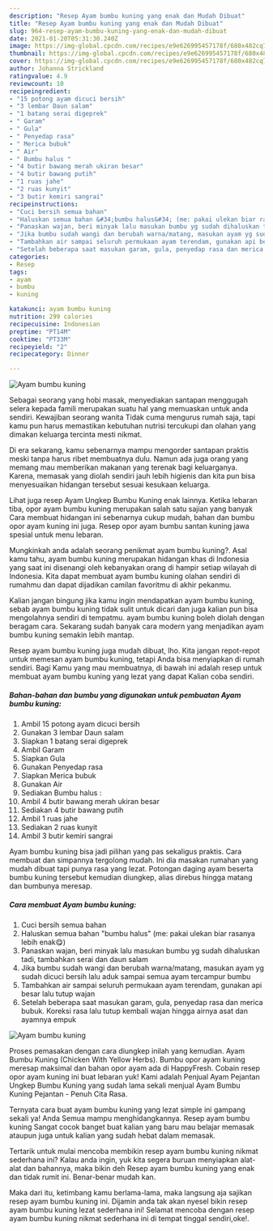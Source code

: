 ```yaml
---
description: "Resep Ayam bumbu kuning yang enak dan Mudah Dibuat"
title: "Resep Ayam bumbu kuning yang enak dan Mudah Dibuat"
slug: 964-resep-ayam-bumbu-kuning-yang-enak-dan-mudah-dibuat
date: 2021-01-20T05:31:30.240Z
image: https://img-global.cpcdn.com/recipes/e9e626995457178f/680x482cq70/ayam-bumbu-kuning-foto-resep-utama.jpg
thumbnail: https://img-global.cpcdn.com/recipes/e9e626995457178f/680x482cq70/ayam-bumbu-kuning-foto-resep-utama.jpg
cover: https://img-global.cpcdn.com/recipes/e9e626995457178f/680x482cq70/ayam-bumbu-kuning-foto-resep-utama.jpg
author: Johanna Strickland
ratingvalue: 4.9
reviewcount: 10
recipeingredient:
- "15 potong ayam dicuci bersih"
- "3 lembar Daun salam"
- "1 batang serai digeprek"
- " Garam"
- " Gula"
- " Penyedap rasa"
- " Merica bubuk"
- " Air"
- " Bumbu halus "
- "4 butir bawang merah ukiran besar"
- "4 butir bawang putih"
- "1 ruas jahe"
- "2 ruas kunyit"
- "3 butir kemiri sangrai"
recipeinstructions:
- "Cuci bersih semua bahan"
- "Haluskan semua bahan &#34;bumbu halus&#34; (me: pakai ulekan biar rasanya lebih enak😋)"
- "Panaskan wajan, beri minyak lalu masukan bumbu yg sudah dihaluskan tadi, tambahkan serai dan daun salam"
- "Jika bumbu sudah wangi dan berubah warna/matang, masukan ayam yg sudah dicuci bersih lalu aduk sampai semua ayam tercampur bumbu"
- "Tambahkan air sampai seluruh permukaan ayam terendam, gunakan api besar lalu tutup wajan"
- "Setelah beberapa saat masukan garam, gula, penyedap rasa dan merica bubuk. Koreksi rasa lalu tutup kembali wajan hingga airnya asat dan ayamnya empuk"
categories:
- Resep
tags:
- ayam
- bumbu
- kuning

katakunci: ayam bumbu kuning 
nutrition: 299 calories
recipecuisine: Indonesian
preptime: "PT14M"
cooktime: "PT33M"
recipeyield: "2"
recipecategory: Dinner

---
```



![Ayam bumbu kuning](https://img-global.cpcdn.com/recipes/e9e626995457178f/680x482cq70/ayam-bumbu-kuning-foto-resep-utama.jpg)

Sebagai seorang yang hobi masak, menyediakan santapan menggugah selera kepada famili merupakan suatu hal yang memuaskan untuk anda sendiri. Kewajiban seorang  wanita Tidak cuma mengurus rumah saja, tapi kamu pun harus memastikan kebutuhan nutrisi tercukupi dan olahan yang dimakan keluarga tercinta mesti nikmat.

Di era  sekarang, kamu sebenarnya mampu mengorder santapan praktis meski tanpa harus ribet membuatnya dulu. Namun ada juga orang yang memang mau memberikan makanan yang terenak bagi keluarganya. Karena, memasak yang diolah sendiri jauh lebih higienis dan kita pun bisa menyesuaikan hidangan tersebut sesuai kesukaan keluarga. 

Lihat juga resep Ayam Ungkep Bumbu Kuning enak lainnya. Ketika lebaran tiba, opor ayam bumbu kuning merupakan salah satu sajian yang banyak Cara membuat hidangan ini sebenarnya cukup mudah, bahan dan bumbu opor ayam kuning ini juga. Resep opor ayam bumbu santan kuning jawa spesial untuk menu lebaran.

Mungkinkah anda adalah seorang penikmat ayam bumbu kuning?. Asal kamu tahu, ayam bumbu kuning merupakan hidangan khas di Indonesia yang saat ini disenangi oleh kebanyakan orang di hampir setiap wilayah di Indonesia. Kita dapat membuat ayam bumbu kuning olahan sendiri di rumahmu dan dapat dijadikan camilan favoritmu di akhir pekanmu.

Kalian jangan bingung jika kamu ingin mendapatkan ayam bumbu kuning, sebab ayam bumbu kuning tidak sulit untuk dicari dan juga kalian pun bisa mengolahnya sendiri di tempatmu. ayam bumbu kuning boleh diolah dengan beragam cara. Sekarang sudah banyak cara modern yang menjadikan ayam bumbu kuning semakin lebih mantap.

Resep ayam bumbu kuning juga mudah dibuat, lho. Kita jangan repot-repot untuk memesan ayam bumbu kuning, tetapi Anda bisa menyiapkan di rumah sendiri. Bagi Kamu yang mau membuatnya, di bawah ini adalah resep untuk membuat ayam bumbu kuning yang lezat yang dapat Kalian coba sendiri.

<!--inarticleads1-->

##### Bahan-bahan dan bumbu yang digunakan untuk pembuatan Ayam bumbu kuning:

1. Ambil 15 potong ayam dicuci bersih
1. Gunakan 3 lembar Daun salam
1. Siapkan 1 batang serai digeprek
1. Ambil  Garam
1. Siapkan  Gula
1. Gunakan  Penyedap rasa
1. Siapkan  Merica bubuk
1. Gunakan  Air
1. Sediakan  Bumbu halus :
1. Ambil 4 butir bawang merah ukiran besar
1. Sediakan 4 butir bawang putih
1. Ambil 1 ruas jahe
1. Sediakan 2 ruas kunyit
1. Ambil 3 butir kemiri sangrai


Ayam bumbu kuning bisa jadi pilihan yang pas sekaligus praktis. Cara membuat dan simpannya tergolong mudah. Ini dia masakan rumahan yang mudah dibuat tapi punya rasa yang lezat. Potongan daging ayam beserta bumbu kuning tersebut kemudian diungkep, alias direbus hingga matang dan bumbunya meresap. 

<!--inarticleads2-->

##### Cara membuat Ayam bumbu kuning:

1. Cuci bersih semua bahan
1. Haluskan semua bahan &#34;bumbu halus&#34; (me: pakai ulekan biar rasanya lebih enak😋)
1. Panaskan wajan, beri minyak lalu masukan bumbu yg sudah dihaluskan tadi, tambahkan serai dan daun salam
1. Jika bumbu sudah wangi dan berubah warna/matang, masukan ayam yg sudah dicuci bersih lalu aduk sampai semua ayam tercampur bumbu
1. Tambahkan air sampai seluruh permukaan ayam terendam, gunakan api besar lalu tutup wajan
1. Setelah beberapa saat masukan garam, gula, penyedap rasa dan merica bubuk. Koreksi rasa lalu tutup kembali wajan hingga airnya asat dan ayamnya empuk
<img src="//assets-global.cpcdn.com/assets/icons/button_play-2c75c40dde080a61004c1f40b05d8f140eaff45d7e9e6481dc71c63d2e7c4909.png" alt="Ayam bumbu kuning">

Proses pemasakan dengan cara diungkep inilah yang kemudian. Ayam Bumbu Kuning (Chicken With Yellow Herbs). Bumbu opor ayam kuning meresap maksimal dan bahan opor ayam ada di HappyFresh. Cobain resep opor ayam kuning ini buat lebaran yuk! Kami adalah Penjual Ayam Pejantan Ungkep Bumbu Kuning yang sudah lama sekali menjual Ayam Bumbu Kuning Pejantan - Penuh Cita Rasa. 

Ternyata cara buat ayam bumbu kuning yang lezat simple ini gampang sekali ya! Anda Semua mampu menghidangkannya. Resep ayam bumbu kuning Sangat cocok banget buat kalian yang baru mau belajar memasak ataupun juga untuk kalian yang sudah hebat dalam memasak.

Tertarik untuk mulai mencoba membikin resep ayam bumbu kuning nikmat sederhana ini? Kalau anda ingin, yuk kita segera buruan menyiapkan alat-alat dan bahannya, maka bikin deh Resep ayam bumbu kuning yang enak dan tidak rumit ini. Benar-benar mudah kan. 

Maka dari itu, ketimbang kamu berlama-lama, maka langsung aja sajikan resep ayam bumbu kuning ini. Dijamin anda tak akan nyesel bikin resep ayam bumbu kuning lezat sederhana ini! Selamat mencoba dengan resep ayam bumbu kuning nikmat sederhana ini di tempat tinggal sendiri,oke!.

